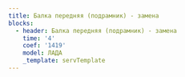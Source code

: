 ```yaml
---
title: Балка передняя (подрамник) - замена
blocks:
  - header: Балка передняя (подрамник) - замена
    time: '4'
    coef: '1419'
    model: ЛАДА
    _template: servTemplate
---
```

        